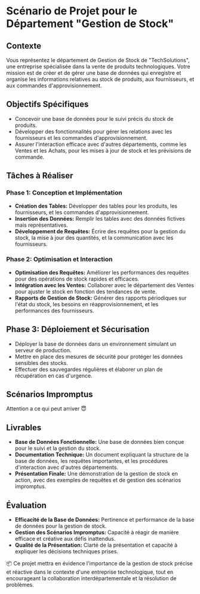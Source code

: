 # Scénario de Projet pour le Département "Gestion de Stock"

## Contexte
Vous représentez le département de Gestion de Stock de "TechSolutions", une entreprise spécialisée dans la vente de produits technologiques. Votre mission est de créer et de gérer une base de données qui enregistre et organise les informations relatives au stock de produits, aux fournisseurs, et aux commandes d'approvisionnement.

## Objectifs Spécifiques
- Concevoir une base de données pour le suivi précis du stock de produits.
- Développer des fonctionnalités pour gérer les relations avec les fournisseurs et les commandes d'approvisionnement.
- Assurer l'interaction efficace avec d'autres départements, comme les Ventes et les Achats, pour les mises à jour de stock et les prévisions de commande.

## Tâches à Réaliser
### Phase 1: Conception et Implémentation
- **Création des Tables:** Développer des tables pour les produits, les fournisseurs, et les commandes d'approvisionnement.
- **Insertion des Données:** Remplir les tables avec des données fictives mais représentatives.
- **Développement de Requêtes:** Écrire des requêtes pour la gestion du stock, la mise à jour des quantités, et la communication avec les fournisseurs.

### Phase 2: Optimisation et Interaction
- **Optimisation des Requêtes:** Améliorer les performances des requêtes pour des opérations de stock rapides et efficaces.
- **Intégration avec les Ventes:** Collaborer avec le département des Ventes pour ajuster le stock en fonction des tendances de vente.
- **Rapports de Gestion de Stock:** Générer des rapports périodiques sur l'état du stock, les besoins en réapprovisionnement, et les performances des fournisseurs.

## Phase 3: Déploiement et Sécurisation
- Déployer la base de données dans un environnement simulant un serveur de production.
- Mettre en place des mesures de sécurité pour protéger les données sensibles des stocks.
- Effectuer des sauvegardes régulières et élaborer un plan de récupération en cas d'urgence.

## Scénarios Impromptus

Attention a ce qui peut arriver 😇

## Livrables
- **Base de Données Fonctionnelle:** Une base de données bien conçue pour le suivi et la gestion du stock.
- **Documentation Technique:** Un document expliquant la structure de la base de données, les requêtes importantes, et les procédures d'interaction avec d'autres départements.
- **Présentation Finale:** Une démonstration de la gestion de stock en action, avec des exemples de requêtes et de gestion des scénarios impromptus.

## Évaluation
- **Efficacité de la Base de Données:** Pertinence et performance de la base de données pour la gestion de stock.
- **Gestion des Scénarios Impromptus:** Capacité à réagir de manière efficace et créative aux défis inattendus.
- **Qualité de la Présentation:** Clarté de la présentation et capacité à expliquer les décisions techniques prises.

📦 Ce projet mettra en évidence l'importance de la gestion de stock précise et réactive dans le contexte d'une entreprise technologique, tout en encourageant la collaboration interdépartementale et la résolution de problèmes.